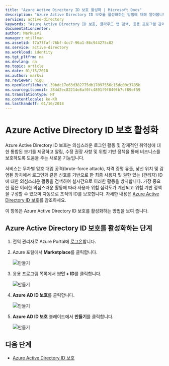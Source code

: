```yaml
---
title: "Azure Active Directory ID 보호 활성화 | Microsoft Docs"
description: "Azure Active Directory ID 보호를 활성화하는 방법에 대해 알아봅니다."
services: active-directory
keywords: "Azure Active Directory ID 보호, 클라우드 앱 검색, 응용 프로그램 관리, 보안, 위험, 위험 수준, 취약점, 보안 정책"
documentationcenter: 
author: MarkusVi
manager: mtillman
ms.assetid: f7a7ffaf-76bf-4cc7-96a1-86c944275c82
ms.service: active-directory
ms.workload: identity
ms.tgt_pltfrm: na
ms.devlang: na
ms.topic: article
ms.date: 01/15/2018
ms.author: markvi
ms.reviewer: nigu
ms.openlocfilehash: 39bdc17e63d382775db17097556c15dc00c3785b
ms.sourcegitcommit: 384d2ec82214e8af0fc4891f9f840fb7cf89ef59
ms.translationtype: HT
ms.contentlocale: ko-KR
ms.lasthandoff: 01/16/2018
---
```

# <a name="enabling-azure-active-directory-identity-protection"></a>Azure Active Directory ID 보호 활성화
Azure Active Directory ID 보호는 의심스러운 로그인 활동 및 잠재적인 취약성에 대한 통합된 보기를 제공하고 알림, 수정 권장 사항 및 위험 기반 정책을 통해 비즈니스를 보호하도록 도움을 주는 새로운 기능입니다. 

서비스는 무차별 암호 대입 공격(brute-force attack), 자격 증명 유출, 낯선 위치 및 감염된 장치에서 로그인과 같은 신호를 기반으로 한 최종 사용자 및 권한 있는 (관리자) ID에 대한 의심스러운 활동을 검색하여 실시간으로 이러한 활동을 방지합니다. 가장 중요한 점은 이러한 의심스러운 활동에 따라 사용자 위험 심각도가 계산되고 위험 기반 정책을 구성할 수 있으며 자동으로 조직의 ID를 보호합니다. 자세한 내용은 [Azure Active Directory ID 보호](active-directory-identityprotection.md)를 참조하세요.

이 항목은 Azure Active Directory ID 보호를 활성화하는 방법을 보여 줍니다.

## <a name="steps-to-enable-azure-active-directory-identity-protection"></a>Azure Active Directory ID 보호를 활성화하는 단계
1. 전역 관리자로 Azure Portal에 [로그온](https://ms.portal.azure.com/)합니다. 
2. Azure 포털에서 **Marketplace**를 클릭합니다.
   
    ![만들기](./media/active-directory-identityprotection-enable/01.png "만들기")
3. 응용 프로그램 목록에서 **보안 + ID**를 클릭합니다.
   
    ![만들기](./media/active-directory-identityprotection-enable/02.png "만들기")
4. **Azure AD ID 보호**를 클릭합니다.
   
    ![만들기](./media/active-directory-identityprotection-enable/03.png "만들기")
5. **Azure AD ID 보호** 블레이드에서 **만들기**를 클릭합니다.
   
    ![만들기](./media/active-directory-identityprotection-enable/04.png "만들기")

## <a name="next-steps"></a>다음 단계
* [Azure Active Directory ID 보호](active-directory-identityprotection.md)

